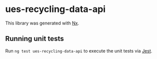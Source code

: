 # ues-recycling-data-api

This library was generated with [Nx](https://nx.dev).

## Running unit tests

Run `ng test ues-recycling-data-api` to execute the unit tests via [Jest](https://jestjs.io).
